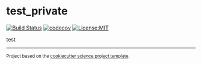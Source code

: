 test_private
==============================
[![Build Status](https://travis-ci.com/jbusecke/test_private.svg?branch=master)](https://travis-ci.com/jbusecke/test_private)
[![codecov](https://codecov.io/gh/jbusecke/test_private/branch/master/graph/badge.svg)](https://codecov.io/gh/jbusecke/test_private)
[![License:MIT](https://img.shields.io/badge/License-MIT-lightgray.svg?style=flt-square)](https://opensource.org/licenses/MIT)

test

--------

<p><small>Project based on the <a target="_blank" href="https://github.com/jbusecke/cookiecutter-science-project">cookiecutter science project template</a>.</small></p>
